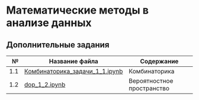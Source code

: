 
# Математические методы в анализе данных

## Дополнительные задания

| № | Название файла | Содержание |
|--:|----------------|------------|
| 1.1 | [Комбинаторика_задачи_1_1.ipynb](Комбинаторика_задачи_1_1.ipynb) | Комбинаторика |
| 1.2 | [dop_1_2.ipynb](dop_1_2.ipynb) | Вероятностное пространство |

